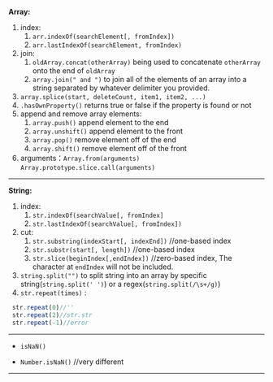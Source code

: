 **Array:**

1. index:
   1. `arr.indexOf(searchElement[, fromIndex])`
   2. `arr.lastIndexOf(searchElement, fromIndex)`
2. join:
   1. `oldArray.concat(otherArray)` being used to concatenate `otherArray` onto the end of `oldArray`
   2. `array.join(" and ")` to join all of the elements of an array into a string separated by whatever delimiter you provided.
3. `array.splice(start, deleteCount, item1, item2, ...)`
4. `.hasOwnProperty()` returns true or false if the property is found or not
5. append and remove array elements:
   1. `array.push()` append element to the end
   2. `array.unshift()` append element to the front
   3. `array.pop()` remove element off of the end
   4. `array.shift()` remove element off of the front
6. arguments：`Array.from(arguments)`  `Array.prototype.slice.call(arguments)` 

---

**String:**

1. index:
   1. `str.indexOf(searchValue[, fromIndex]`
   2. `str.lastIndexOf(searchValue[, fromIndex])`
2. cut:
   1. `str.substring(indexStart[, indexEnd])`  //one-based index
   2. `str.substr(start[, length])`  //one-based index
   3. `str.slice(beginIndex[,endIndex])`  //zero-based index, The character at `endIndex` will not be included.
3. `string.split("")` to split string into an array by specific string\(`string.split(' ')`\) or a regex\(`string.split(/\s+/g)`\)
4. `str.repeat(times)` :

```js
 str.repeat(0)//''  
 str.repeat(2)//str.str  
 str.repeat(-1)//error
```

---

* `isNaN()`

* `Number.isNaN()`  //very different

---



